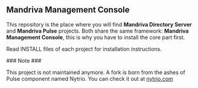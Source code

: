 ## Mandriva Management Console ##

This repository is the place where you will find **Mandriva Directory Server** and **Mandriva Pulse** projects.
Both share the same framework: **Mandriva Management Console**, this is why you have to install the core part first.

Read INSTALL files of each project for installation instructions.

### Note ###

This project is not maintained anymore. A fork is born from the ashes of Pulse component named Nytrio. You can check it out at [nytrio.com](https://nytrio.com)
